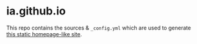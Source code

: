 # ia.github.io

This repo contains the sources & `_config.yml` which are used to generate [this static homepage-like site](https://ia.github.io).
